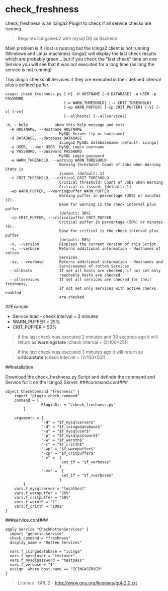 # check_freshness

check_freshness is an Icinga2 Plugin to check if all service checks are running. 
> Requires Icingaweb2 with mysql DB as Backend

Main problem is if Host is running but the Icinga2 client is not running (Windows and Linux machines) Icinga2 will display the last check results which are probably green... but if you check the "last check" time on one Service you will see that it was not executed for a long time (as long the service is not running)

This plugin checks all Services if they are executed in their defined interval plus a defined puffer.

```
usage: check_freshness.py [-h] -H HOSTNAME [-d DATABASE] -u USER -p PASSWORD
                          [-w WARN_THRESHOLD] [-c CRIT_THRESHOLD]
                          [-wp WARN_PUFFER] [-cp CRIT_PUFFER] [-V] [-v] [-vv]
                          [--allhosts] [--allservices]
                          
-h, --help            show this help message and exit
  -H HOSTNAME, --Hostname HOSTNAME
                        MySQL Server (ip or hostname)
  -d DATABASE, --database DATABASE
                        Icinga2 MySQL databasename [default: icinga]
  -u USER, --user USER  MySQL Login username
  -p PASSWORD, --password PASSWORD
                        MySQL Login password
  -w WARN_THRESHOLD, --warning WARN_THRESHOLD
                        Warning threshold! Count of Jobs when Warning State is
                        issued. [default: 1]
  -c CRIT_THRESHOLD, --critical CRIT_THRESHOLD
                        Critical threshold! Count of Jobs when Warning
                        Critical is issued. [default: 1]
  -wp WARN_PUFFER, --warningpuffer WARN_PUFFER
                        Warning puffer in percentage (30%) or minutes (2).
                        Base for warning is the check interval plus puffer
                        [default: 30%]
  -cp CRIT_PUFFER, --criticalpuffer CRIT_PUFFER
                        Critical puffer in percentage (50%) or minutes (5).
                        Base for critical is the check interval plus puffer
                        [default: 50%]
  -V, --Version         Displays the current Version of this Script
  -v, --verbose         Returns additional information - Hostnames of rotten
                        Services
  -vv, --vverbose       Returns additional information - Hostnames and
                        Servicenames of rotten Services
  --allhosts            If set all hosts are checked, if not set only
                        reachable hosts are checked
  --allservices         If set all services are checked for their freshness,
                        if not set only services with active checks enabled
                        are checked
```
##Example

* Service load - check interval = 2 minutes
* WARN_PUFFER = 25%
* CRIT_PUFFER = 50%

> if the last check was executed 2 minutes and 30 seconds ago it will return as **warningstate** (check interval + (2/100*25))

> if the last check was executed 3 minutes ago it will return as **criticalstate** (check interval + (2/100*50))

##Installation

Download the check_freshness.py Script and definde the command and Service for it on the Icinga2 Server.
###command.conf###
```
object CheckCommand "freshness" {
    import "plugin-check-command"
    command = [
                PluginDir + "/check_freshness.py"
        ]

    arguments = {
                "-H" = "$f_mysqlserver$"
                "-d" = "$f_icingadatabase$"
                "-u" = "$f_mysqluser$"
                "-p" = "$f_mysqlpassword$"
                "-w" = "$f_warnth$"
                "-c" = "$f_critth$"
                "-wp" = "$f_warnpuffer$"
                "-cp" = "$f_critpuffer$"
                "-v" =  {
                         set_if = "$f_verbose$"
                        }
                "-vv" =  {
                         set_if = "$f_vverbose$"
                        }
        }
    vars.f_mysqlserver = "localhost"
    vars.f_warnpuffer = "30%"
    vars.f_critpuffer = "50%"
    vars.f_warnth = "1"
    vars.f_critth = "1001"
}

```
###service.conf###
```
apply Service "CheckRottenServices" {
  import "generic-service"
  check_command = "freshness"
  display_name = "Rotten Services"

  vars.f_icingadatabase = "icinga"
  vars.f_mysqluser = "testuser"
  vars.f_mysqlpassword = "testpass"
  vars.f_verbose = "1"
  assign  where host.name == "ICINGASERVER"
}

```

>Licence : GPL 2 - http://www.gnu.org/licenses/gpl-2.0.txt

